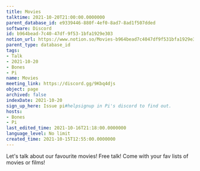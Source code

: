 ```yaml
---
title: Movies
talktime: 2021-10-20T21:00:00.0000000
parent_database_id: e9339446-880f-4ef0-8ad7-8ad1f507dded
software: Discord
id: b964bead-7c40-47df-9f53-1bfa1929e303
notion_url: https://www.notion.so/Movies-b964bead7c4047df9f531bfa1929e303
parent_type: database_id
tags:
- Talk
- 2021-10-20
- Bones
- Pi
name: Movies
meeting_link: https://discord.gg/9Kbq4djs
object: page
archived: false
indexDate: 2021-10-20
sign_up_here: Issue pi#helpsignup in Pi's discord to find out.
hosts:
- Bones
- Pi
last_edited_time: 2021-10-16T21:18:00.0000000
language_level: No limit
created_time: 2021-10-15T12:55:00.0000000
---
```


Let's talk about our favourite movies!
Free talk! Come with your fav lists of movies or films!


